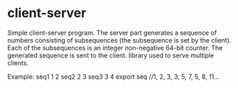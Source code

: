 # client-server

Simple client-server program. The server part generates a sequence of numbers consisting of subsequences (the subsequence is set by the client). 
Each of the subsequences is an integer non-negative 64-bit counter. 
The generated sequence is sent to the client. <pthread> library used to serve multiple clients.

Example:
seq1 1 2
seq2 2 3
seq3 3 4
export seq
//1, 2, 3, 3, 5, 7, 5, 8, 11...
